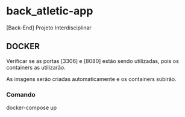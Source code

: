 # back_atletic-app
[Back-End] Projeto Interdisciplinar 


## DOCKER
Verificar se as portas [3306] e [8080] estão sendo utilizadas, pois os containers as utilizarão.

As imagens serão criadas automaticamente e os containers subirão.

### Comando
docker-compose up

